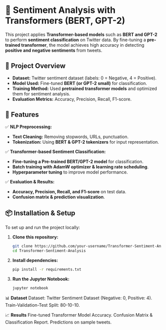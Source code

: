 # 🤖 Sentiment Analysis with Transformers (BERT, GPT-2)  

This project applies **Transformer-based models** such as **BERT and GPT-2** to perform **sentiment classification** on Twitter data. By fine-tuning a **pre-trained transformer**, the model achieves high accuracy in detecting **positive and negative sentiments** from tweets.

## 🚀 Project Overview  
- **Dataset:** Twitter sentiment dataset (labels: 0 = Negative, 4 = Positive).  
- **Model Used:** Fine-tuned **BERT (or GPT-2 small)** for classification.  
- **Training Method:** Used **pretrained transformer models** and optimized them for sentiment analysis.  
- **Evaluation Metrics:** Accuracy, Precision, Recall, F1-score.  

## 📌 Features  
✅ **NLP Preprocessing:**  
- **Text Cleaning:** Removing stopwords, URLs, punctuation.  
- **Tokenization:** Using **BERT & GPT-2 tokenizers** for input representation.  

✅ **Transformer-based Sentiment Classification:**  
- **Fine-tuning a Pre-trained BERT/GPT-2 model** for classification.  
- **Batch training with AdamW optimizer & learning rate scheduling**.  
- **Hyperparameter tuning** to improve model performance.  

✅ **Evaluation & Results:**  
- **Accuracy, Precision, Recall, and F1-score** on test data.  
- **Confusion matrix & prediction visualization**.  

## 📦 Installation & Setup  
To set up and run the project locally:  

1. **Clone this repository:**  
   ```bash
   git clone https://github.com/your-username/Transformer-Sentiment-Analysis.git
   cd Transformer-Sentiment-Analysis
2. **Install dependencies:**
    ```bash
    pip install -r requirements.txt
3. **Run the Jupyter Notebook:**
   ```bash
   jupyter notebook

📊 **Dataset**
Dataset: Twitter Sentiment Dataset (Negative: 0, Positive: 4).
Train-Validation-Test Split: 80-10-10.

📈 **Results**
Fine-tuned Transformer Model Accuracy.
Confusion Matrix & Classification Report.
Predictions on sample tweets.

